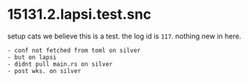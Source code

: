 # 15131.2.lapsi.test.snc
setup cats
we believe this is a test. the log id is `117`.
nothing new in here.
```
- conf not fetched from toml on silver
- but on lapsi
- didnt pull main.rs on silver
- post wks. on silver
```

